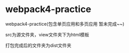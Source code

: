 # webpack4-practice
webpack4-practice(包含单页应用和多页应用 暂未完成~~)

src为源文件夹，view文件夹下为html模板

打包完成后的文件夹为dist文件夹
